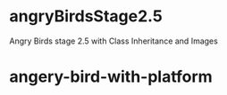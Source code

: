 # angryBirdsStage2.5
Angry Birds stage 2.5 with Class Inheritance and Images
# angery-bird-with-platform
